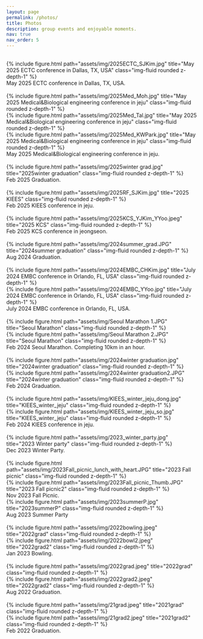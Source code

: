 ```yaml
---
layout: page
permalink: /photos/
title: Photos
description: group events and enjoyable moments.
nav: true
nav_order: 5
---
```


<br>
<div class="row">
    <div class="col-sm mt-3 mt-md-0">
        {% include figure.html path="assets/img/2025ECTC_SJKim.jpg" title="May 2025 ECTC conference in Dallas, TX, USA" class="img-fluid rounded z-depth-1" %}
    </div>
</div>

<div class="caption">
    May 2025 ECTC conference in Dallas, TX, USA.
</div>


<br>
<div class="row">
    <div class="col-sm mt-3 mt-md-0">
        {% include figure.html path="assets/img/2025Med_Moh.jpg" title="May 2025 Medical&Biological engineering conference in jeju" class="img-fluid rounded z-depth-1" %}
    </div>
    <div class="col-sm mt-3 mt-md-0">
        {% include figure.html path="assets/img/2025Med_Tal.jpg" title="May 2025 Medical&Biological engineering conference in jeju" class="img-fluid rounded z-depth-1" %}
    </div>
    <div class="col-sm mt-3 mt-md-0">
        {% include figure.html path="assets/img/2025Med_KWPark.jpg" title="May 2025 Medical&Biological engineering conference in jeju" class="img-fluid rounded z-depth-1" %}
    </div>
    
</div>

<div class="caption">
    May 2025 Medical&Biological engineering conference in jeju.
</div>

<br>
<div class="row">
    <div class="col-sm mt-3 mt-md-0">
        {% include figure.html path="assets/img/2025winter grad.jpg" title="2025winter graduation" class="img-fluid rounded z-depth-1" %}
    </div>
</div>

<div class="caption">
    Feb 2025 Graduation.
</div>

<br>
<div class="row">
    <div class="col-sm mt-3 mt-md-0">
        {% include figure.html path="assets/img/2025RF_SJKim.jpg" title="2025 KIEES" class="img-fluid rounded z-depth-1" %}
    </div>
</div>

<div class="caption">
    Feb 2025 KIEES conference in jeju.
</div>

<br>
<div class="row">
    <div class="col-sm mt-3 mt-md-0">
        {% include figure.html path="assets/img/2025KCS_YJKim_YYoo.jpeg" title="2025 KCS" class="img-fluid rounded z-depth-1" %}
    </div>
</div>

<div class="caption">
    Feb 2025 KCS conference in jeongseon.
</div>

<br>
<div class="row">
    <div class="col-sm mt-3 mt-md-0">
        {% include figure.html path="assets/img/2024summer_grad.JPG" title="2024summer graduation" class="img-fluid rounded z-depth-1" %}
    </div>
</div>

<div class="caption">
    Aug 2024 Graduation.
</div>

<br>
<div class="row">
    <div class="col-sm mt-3 mt-md-0">
        {% include figure.html path="assets/img/2024EMBC_CHKim.jpg" title="July 2024 EMBC conference in Orlando, FL, USA" class="img-fluid rounded z-depth-1" %}
    </div>
    <div class="col-sm mt-3 mt-md-0">
        {% include figure.html path="assets/img/2024EMBC_YYoo.jpg" title="July 2024 EMBC conference in Orlando, FL, USA" class="img-fluid rounded z-depth-1" %}
    </div>
</div>

<div class="caption">
    July 2024 EMBC conference in Orlando, FL, USA.
</div>

<br>
<div class="row">
    <div class="col-sm mt-3 mt-md-0">
        {% include figure.html path="assets/img/Seoul Marathon 1.JPG" title="Seoul Marathon" class="img-fluid rounded z-depth-1" %}
    </div>
    <div class="col-sm mt-3 mt-md-0">
        {% include figure.html path="assets/img/Seoul Marathon 2.JPG" title="Seoul Marathon" class="img-fluid rounded z-depth-1" %}
    </div>
</div>

<div class="caption">
    Feb 2024 Seoul Marathon. Completing 10km in an hour.
</div>

<br>
<div class="row">
    <div class="col-sm mt-3 mt-md-0">
        {% include figure.html path="assets/img/2024winter graduation.jpg" title="2024winter graduation" class="img-fluid rounded z-depth-1" %}
    </div>
    <div class="col-sm mt-3 mt-md-0">
        {% include figure.html path="assets/img/2024winter graduation2.JPG" title="2024winter graduation" class="img-fluid rounded z-depth-1" %}
    </div>
</div>

<div class="caption">
    Feb 2024 Graduation.
</div>

<br>
<div class="row">
    <div class="col-sm mt-3 mt-md-0">
        {% include figure.html path="assets/img/KIEES_winter_jeju_dong.jpg" title="KIEES_winter_jeju" class="img-fluid rounded z-depth-1" %}
    </div>
    <div class="col-sm mt-3 mt-md-0">
        {% include figure.html path="assets/img/KIEES_winter_jeju_so.jpg" title="KIEES_winter_jeju" class="img-fluid rounded z-depth-1" %}
    </div>
</div>

<div class="caption">
    Feb 2024 KIEES conference in jeju.
</div>

<br>
<div class="row">
    <div class="col-sm mt-3 mt-md-0">
        {% include figure.html path="assets/img/2023_winter_party.jpg" title="2023 Winter party" class="img-fluid rounded z-depth-1" %}
    </div>
</div>

<div class="caption">
    Dec 2023 Winter Party.
</div>


<br>
<div class="row">
    <div class="col-sm mt-3 mt-md-0">
        {% include figure.html path="assets/img/2023Fall_picnic_lunch_with_heart.JPG" title="2023 Fall picnic" class="img-fluid rounded z-depth-1" %}
    </div>
    <div class="col-sm mt-3 mt-md-0">
        {% include figure.html path="assets/img/2023Fall_picnic_Thumb.JPG" title="2023 Fall picnic2" class="img-fluid rounded z-depth-1" %}
    </div>
</div>

<div class="caption">
    Nov 2023 Fall Picnic.
</div>

<div class="row">
    <div class="col-sm mt-3 mt-md-0">
        {% include figure.html path="assets/img/2023summerP.jpg" title="2023summerP" class="img-fluid rounded z-depth-1" %}
    </div>
</div>
<div class="caption">
    Aug 2023 Summer Party
</div>

<br>
<div class="row">
    <div class="col-sm mt-3 mt-md-0">
        {% include figure.html path="assets/img/2022bowling.jpeg" title="2022grad" class="img-fluid rounded z-depth-1" %}
    </div>
    <div class="col-sm mt-3 mt-md-0">
        {% include figure.html path="assets/img/2022bowl2.jpeg" title="2022grad2" class="img-fluid rounded z-depth-1" %}
    </div>
</div>
<div class="caption">
    Jan 2023 Bowling.
</div>


<br>
<div class="row">
    <div class="col-sm-6 mt-4 mt-md-0">
        {% include figure.html path="assets/img/2022grad.jpeg" title="2022grad" class="img-fluid rounded z-depth-1" %}
    </div>
    <div class="col-sm-5 mt-3 mt-md-0">
        {% include figure.html path="assets/img/2022grad2.jpeg" title="2022grad2" class="img-fluid rounded z-depth-1" %}
    </div>
</div>
<div class="caption">
    Aug 2022 Graduation.
</div>


<br>
<div class="row">
    <div class="col-sm-7 mt-4 mt-md-0">
        {% include figure.html path="assets/img/21grad.jpeg" title="2021grad" class="img-fluid rounded z-depth-1" %}
    </div>
    <div class="col-sm-4 mt-3 mt-md-0">
        {% include figure.html path="assets/img/21grad2.jpeg" title="2021grad2" class="img-fluid rounded z-depth-1" %}
    </div>
</div>
<div class="caption">
    Feb 2022 Graduation.
</div>


